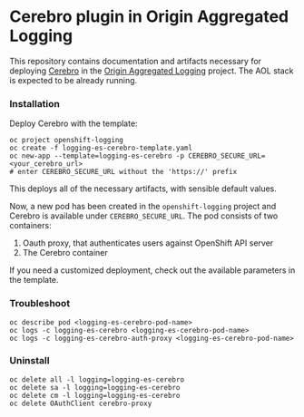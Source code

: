 # Cerebro plugin in Origin Aggregated Logging
This repository contains documentation and artifacts necessary for deploying [Cerebro](https://github.com/lmenezes/cerebro) in the [Origin Aggregated Logging](https://github.com/openshift/origin-aggregated-logging) project.
The AOL stack is expected to be already running.

### Installation
Deploy Cerebro with the template:
```
oc project openshift-logging
oc create -f logging-es-cerebro-template.yaml
oc new-app --template=logging-es-cerebro -p CEREBRO_SECURE_URL=<your_cerebro_url>
# enter CEREBRO_SECURE_URL without the 'https://' prefix
```
This deploys all of the necessary artifacts, with sensible default values.

Now, a new pod has been created in the `openshift-logging` project and Cerebro is available
under `CEREBRO_SECURE_URL`. The pod consists of two containers:
1. Oauth proxy, that authenticates users against OpenShift API server
2. The Cerebro container

If you need a customized deployment, check out the available parameters in the
template.

### Troubleshoot
```
oc describe pod <logging-es-cerebro-pod-name>
oc logs -c logging-es-cerebro <logging-es-cerebro-pod-name>
oc logs -c logging-es-cerebro-auth-proxy <logging-es-cerebro-pod-name>
```

### Uninstall
```
oc delete all -l logging=logging-es-cerebro
oc delete sa -l logging=logging-es-cerebro
oc delete cm -l logging=logging-es-cerebro
oc delete OAuthClient cerebro-proxy
```